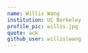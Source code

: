 ```yaml
---
name: Willis Wang
institution: UC Berkeley
profile_pic: willis.jpg
quote: ack
github_user: willislwang
---
```

